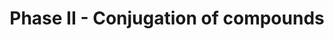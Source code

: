 ---
authors:
- ReactomeTeam
description: Phase II of biotransformation is concerned with <b><i>conjugation</i></b>,
  that is using groups from cofactors to react with functional groups present or introduced
  from phase I on the compound. The enzymes involved are a set of transferases which
  perform the transfer of the cofactor group to the substrate. The resultant conjugation
  results in greatly increasing the excretory potential of compounds. Although most
  conjugations result in pharmacological inactivation or detoxification, some can
  result in bioactivation. Most of the phase II enzymes are located in the cytosol
  except  UDP-glucuronosyltransferases (UGT), which are microsomal. Phase II reactions
  are typically much faster than phase I reactions therefore the rate-limiting step
  for biotransformation of a compound is usually the phase I reaction.<br>Phase II
  metabolism can deal with all the products of phase I metabolism, be they reactive
  (Type I substrate) or unreactive/poorly active (Type II substrate) compounds. With
  the exception of glutathione, the conjugating species needs to be made chemically
  reactive after synthesis. The availability of the cofactor in the synthesis may
  be a rate-limiting factor in some phase II pathways as it may prevent the formation
  of enough conjugating species to deal with the substrate or it's metabolite. As
  many substrates and/or their metabolites are chemically reactive, their continued
  presence may lead to toxicity.  View original pathway at [http://www.reactome.org/PathwayBrowser/#DIAGRAM=156580
  Reactome].
last-edited: 2021-01-25
organisms:
- Homo sapiens
redirect_from:
- /index.php/Pathway:WP4111
- /instance/WP4111
schema-jsonld:
- '@context': https://schema.org/
  '@id': https://wikipathways.github.io/pathways/WP4111.html
  '@type': Dataset
  creator:
    '@type': Organization
    name: WikiPathways
  description: Phase II of biotransformation is concerned with <b><i>conjugation</i></b>,
    that is using groups from cofactors to react with functional groups present or
    introduced from phase I on the compound. The enzymes involved are a set of transferases
    which perform the transfer of the cofactor group to the substrate. The resultant
    conjugation results in greatly increasing the excretory potential of compounds.
    Although most conjugations result in pharmacological inactivation or detoxification,
    some can result in bioactivation. Most of the phase II enzymes are located in
    the cytosol except  UDP-glucuronosyltransferases (UGT), which are microsomal.
    Phase II reactions are typically much faster than phase I reactions therefore
    the rate-limiting step for biotransformation of a compound is usually the phase
    I reaction.<br>Phase II metabolism can deal with all the products of phase I metabolism,
    be they reactive (Type I substrate) or unreactive/poorly active (Type II substrate)
    compounds. With the exception of glutathione, the conjugating species needs to
    be made chemically reactive after synthesis. The availability of the cofactor
    in the synthesis may be a rate-limiting factor in some phase II pathways as it
    may prevent the formation of enough conjugating species to deal with the substrate
    or it's metabolite. As many substrates and/or their metabolites are chemically
    reactive, their continued presence may lead to toxicity.  View original pathway
    at [http://www.reactome.org/PathwayBrowser/#DIAGRAM=156580 Reactome].
  keywords:
  - NHABP
  - N-hydroxy-2-acetylaminofluorene
  - DHEA
  - phenylacetyl-CoA
  - 27HCHOL
  - glutamine-N-acyltransferase
  - SULT1E1 dimer
  - 'Phenyl glucuronate '
  - 'MTR '
  - 'SULT2A1 '
  - HCl
  - lithocholate sulfate
  - BIL
  - 'AHCY '
  - E2
  - N-glucuronide
  - N-centre functional
  - AcC-NAT2
  - SULTs active on DHEA
  - L-Glu
  - SULT dimers (T2)
  - PNP
  - 'MeCbl '
  - PNPB
  - TPST1,2
  - BMG
  - GSH
  - 'SULT2B1-1 '
  - methylarsonite
  - NAT2 substrate
  - L-Gln
  - 'GSTT1 '
  - 'UGT2A3 '
  - OSulf-Y97,118-PODXL2
  - S-FGSH
  - 'GGT1(381-569) '
  - phenylacetate
  - CH2O
  - 'GLYATL2 '
  - 'Benzo(a)pyrene-7,8-diol 9,10-epoxide '
  - PY
  - 'UGT2B10 '
  - 'TPST2 '
  - SLC35D1 hexamer
  - 'UGT1A1 '
  - 6xUGDH
  - 'AFXBO '
  - 'SULT1C4 '
  - NAT1 acetylated
  - BaPtDHD
  - E1
  - AS3MT
  - thioester
  - 'Nicotine N-glucuronide '
  - PPi
  - N6AMT1:TRMT112
  - adenosine
  - NH2AAF
  - SULTs active on
  - PREG
  - 'Aflatoxin exo-8,9-oxide glutathione conjugate '
  - PARA
  - MAT1A multimers
  - GSTK1 dimer
  - 4-sulfate
  - COMT
  - group substrate
  - UDP
  - IMPAD1:Mg2+
  - O-centre functional
  - GSS:Mg2+ dimer
  - UGT1A1
  - 'MAT2B '
  - sulfate
  - UDP-Glc
  - 'ACAP-GSH '
  - SAL
  - 'GSTZ1 '
  - 'GSTO1 '
  - 'UGT2B15 '
  - 'UGT2A2 '
  - BPNT1
  - 6MMP
  - forming)
  - 'NAcISNZ '
  - 'GGT7(473-662) '
  - dimethylarsinate
  - Electrophilic
  - 'UGDH '
  - 'GCLC '
  - OPRO
  - 'GSTA3 '
  - 'SULT1E1 '
  - 'NHABP '
  - GCTN
  - AKR1A1
  - DNPSG
  - glutamine
  - MAT2B:MAT2A:K+:2Mg2+
  - UDP-GlcA
  - p-nitrophenol
  - CDNB
  - 'MAT1A '
  - CysGly
  - phenylacetyl
  - 'GCLM '
  - 'ACSM4 '
  - NADPH
  - CoA-SH
  - 'NAcPAS '
  - 'GSTM1 '
  - 'GGT5(388-586) '
  - MMAIII
  - AcC-NAT1
  - G1P
  - 'GSTA1 '
  - L-Cys
  - 'GSTO2 '
  - 'IMPAD1 '
  - 'EtO '
  - 'GLYAT '
  - 'UGT3A2 '
  - O2
  - 'N-hydroxy-4-aminobiphenyl O-acetylated conjugate '
  - 'K+ '
  - 'TPST1 '
  - 3,3'-diiodothyronine
  - 'UGT1A4 '
  - TPMT
  - DAOS
  - 'UGT2B4 '
  - MMETOH
  - E1S
  - BUT
  - 'DNPSG '
  - 'ESD '
  - 'DSQ '
  - 'GSTT2B '
  - E2-SO4
  - Ade-Rib
  - T3
  - gGluCys
  - HCYS
  - GCL
  - APS
  - 'SULT6B1 '
  - PAPS
  - SULT1E1,2A1
  - 'GSTT2 '
  - 'SLC26A2 '
  - 'GLYATL1 '
  - Phenyl sulfate
  - 'PAPSS2 '
  - MPA
  - 'SULT1A2 '
  - 'TAMNG '
  - 'GLYATL3 '
  - Ac-CoA
  - SULT1A1 dimer
  - 'CHAC1 '
  - 'GGT1(1-380) '
  - SUA
  - ABHD10
  - 'S-2-(hydroxyethyl)-glutathione '
  - AAF-N-S
  - NHABP-SO4
  - MTRR:MTR(cob(I)alamin)
  - 'GGT3P(1-380) '
  - 'SLC35B2 '
  - PAP
  - conjugate
  - BME
  - 'GSTM5 '
  - PARA-SO4
  - GSSG
  - DA
  - 'HPGDS '
  - 'GSTK1 '
  - SLC35B2,3
  - 'Zn2+ '
  - 'ACAP-OGLU '
  - 'OPLAH '
  - BEZ-CoA
  - CNDP2:2Mn2+ dimer
  - CHOL
  - 8xUGP2
  - 'GSTA2 '
  - 'GSS '
  - MTRR:MTR(MeCbl)
  - MGST trimers
  - 'ACSM2B '
  - GlcA
  - NAT2
  - 'GGT7(1-472) '
  - 3,5,3'-triiodothyronine 4-sulfate
  - 'SULT4A1 '
  - 'CNDP2 '
  - SULT1A3,4 dimers
  - 'GGT6(1-?) '
  - substrate
  - ATP
  - ADP
  - NAT1
  - 6MP
  - 'ABENZ '
  - NAT1 substrate
  - GST dimers
  - PODXL2
  - NAD+
  - pregnenolone
  - cholesterol sulfate
  - 'SLC26A1 '
  - SULT1A1,A2,C2,4A1
  - CYP1A2
  - 'Benzo(a)pyrene-7,8-diol-glutathione conjugate '
  - 'MAT2A '
  - 'SLC35D1 '
  - 'UGT1A9 '
  - NAT2 acetylated
  - 'NAD+ '
  - UGT1A10
  - 'ACSM1 '
  - 'PhOH '
  - BDG
  - methylarsonate
  - UDP-GlcNAc
  - PREGS
  - 3,4DHBNZ
  - 'UGT3A1 '
  - 'GGT3P(381-568) '
  - 'TAM '
  - 'MGST3 '
  - 'SULT1C2 '
  - L-Met
  - 'Paraxanthine '
  - 'UGT1A7 '
  - SLC26A1,2
  - MP+
  - 'N4-acetylsulfanilamide '
  - 'Mg2+ '
  - 'cob(I)alamin '
  - SULT2A1 dimer
  - 'GSTM3 '
  - 'NAcPAB '
  - 'SAMD '
  - ACSM2B-like proteins
  - 'GSTM4 '
  - 'Mn2+ '
  - 'NABQI '
  - 'UGT2B11 '
  - AHCY:NAD+ tetramer
  - 'UGT1A6 '
  - GSTO1 dimer
  - LCA
  - 'GGCT '
  - 'AFMU '
  - ESD dimer
  - NNMT
  - GGT dimers
  - SULT2B1-1 dimer
  - NADH
  - PhOH
  - GCTN4OG
  - xenobiotic/medium-chain fatty acid:CoA ligases
  - 'CDNB '
  - TMT
  - GLYAT-like proteins
  - 'SULT1A3 '
  - 'GGT6(?-493) '
  - H2O
  - BaP-7,8-dione
  - ABHD14B
  - AdoHcy
  - Pi
  - 'MGST1 '
  - 'GSTM2 '
  - AMPAG
  - OPLAH
  - 'UGT2B7 '
  - Salicylate-CoA
  - 'UGT1A3 '
  - 'UGT2B17 '
  - 'PAPSS1 '
  - UGT1A1 tetramer
  - 'UGT1A8 '
  - 'SULT2B1-2 '
  - DHEA-SO4
  - 'MTRR '
  - O-glucuronide
  - GGCT dimer
  - substrate:SG
  - UGT1A3,A4,A9
  - electrophilic
  - 'SULT1B1 '
  - 'ASAL '
  - 'ACSM2A '
  - HIPA
  - 'GGT5(1-387) '
  - 'ACSM5 '
  - 'N-hydroxy-4-aminobiphenyl O-glucuronide '
  - 'UGT2B28 '
  - H+
  - 5'-monophosphate
  - arsenite(3-)
  - 'FMN '
  - 27HCHOL3S
  - PAPSS1,2
  - 'TRMT112 '
  - Gly
  - 'DSQ-OG '
  - 'GSTA4 '
  - Li+
  - 'GSTP1 '
  - UGTs (O-GlcA
  - 'N6AMT1 '
  - NADP+
  - taurolithocholate
  - SULT dimers (T3)
  - 'UGT1A5 '
  - AdoMet
  - CHAC1,2
  - AMP
  - BENZA
  - 'ISNZ '
  - 'Nicotine '
  - 'GSTA5 '
  - 'CHAC2 '
  - 'SLC35B3 '
  - DMAA
  - SO4(2-)
  - formate
  - 3H,4MBNZ
  - 'Acetaminophen (TN TYLENOL) '
  - 'FAD '
  - UTP
  - 'UGT2A1 '
  - 'SULT1A4 '
  - 'MGST2 '
  - 'SULT1A1 '
  - 'UGP2 '
  - UGT1A4
  license: CC0
  name: Phase II - Conjugation of compounds
seo: CreativeWork
title: Phase II - Conjugation of compounds
wpid: WP4111
---